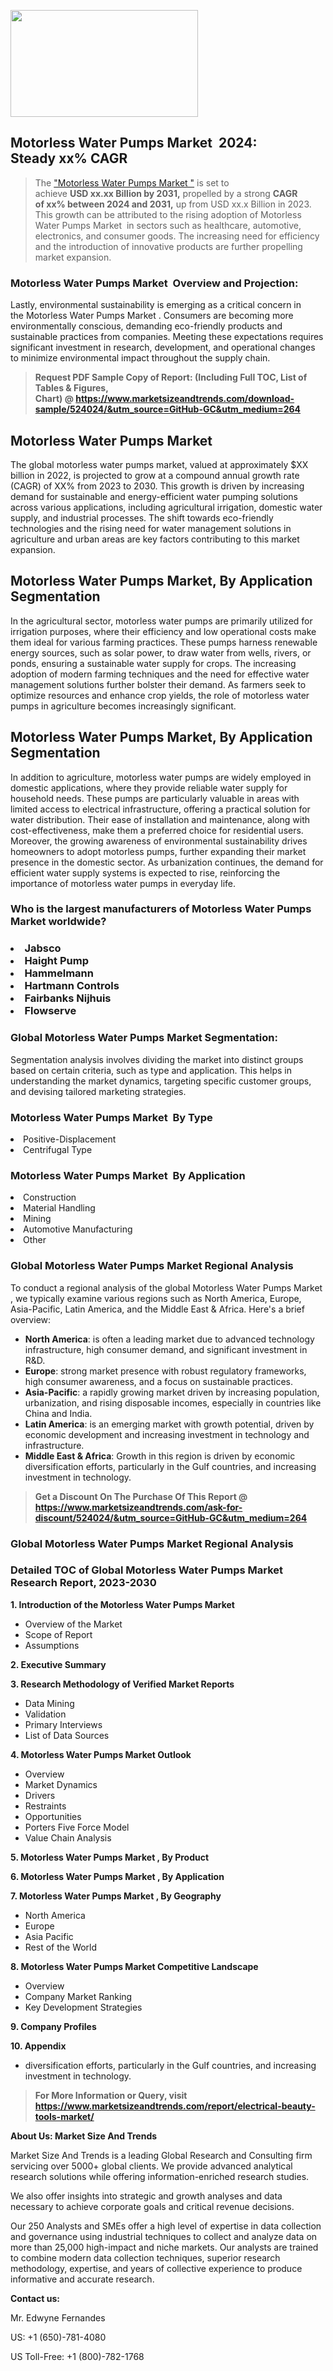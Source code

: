 <p><img class="alignnone size-medium wp-image-20088" src="https://ffe5etoiles.com/wp-content/uploads/2024/12/MST1-300x171.png" alt="" width="300" height="171" /></p><h2 id="ember46" class="ember-view reader-text-block__heading-2">Motorless Water Pumps Market &nbsp;2024: Steady&nbsp;xx% CAGR</h2><blockquote id="ember47" class="ember-view reader-text-block__blockquote">The&nbsp;<a class="app-aware-link " href="https://www.marketsizeandtrends.com/download-sample/524024/&utm_source=GitHub-GC&utm_medium=264" target="_blank" data-test-app-aware-link="">"Motorless Water Pumps Market "</a>&nbsp;is set to achieve&nbsp;<strong>USD&nbsp;xx.xx&nbsp;Billion by 2031,</strong>&nbsp;propelled by a strong&nbsp;<strong>CAGR of&nbsp;xx% between 2024 and 2031,</strong>&nbsp;up from USD xx.x Billion in 2023. This growth can be attributed to the rising adoption of&nbsp;Motorless Water Pumps Market &nbsp;in sectors such as healthcare, automotive, electronics, and consumer goods. The increasing need for efficiency and the introduction of innovative products are further propelling market expansion.</blockquote><h3 id="ember48" class="ember-view reader-text-block__heading-3">Motorless Water Pumps Market &nbsp;Overview and Projection:</h3><p id="ember49" class="ember-view reader-text-block__paragraph">Lastly, environmental sustainability is emerging as a critical concern in the&nbsp;Motorless Water Pumps Market . Consumers are becoming more environmentally conscious, demanding eco-friendly products and sustainable practices from companies. Meeting these expectations requires significant investment in research, development, and operational changes to minimize environmental impact throughout the supply chain.</p><blockquote id="ember50" class="ember-view reader-text-block__blockquote"><strong>Request PDF Sample Copy of Report: (Including Full TOC, List of Tables &amp; Figures, Chart)&nbsp;@&nbsp;<strong><a href="https://www.marketsizeandtrends.com/download-sample/524024/&utm_source=GitHub-GC&utm_medium=264" target="_blank">https://www.marketsizeandtrends.com/download-sample/524024/&utm_source=GitHub-GC&utm_medium=264</a></strong></strong></blockquote><h3 class=""> <h2>Motorless Water Pumps Market</h2><p>The global motorless water pumps market, valued at approximately $XX billion in 2022, is projected to grow at a compound annual growth rate (CAGR) of XX% from 2023 to 2030. This growth is driven by increasing demand for sustainable and energy-efficient water pumping solutions across various applications, including agricultural irrigation, domestic water supply, and industrial processes. The shift towards eco-friendly technologies and the rising need for water management solutions in agriculture and urban areas are key factors contributing to this market expansion.</p><h2>Motorless Water Pumps Market, By Application Segmentation</h2><p>In the agricultural sector, motorless water pumps are primarily utilized for irrigation purposes, where their efficiency and low operational costs make them ideal for various farming practices. These pumps harness renewable energy sources, such as solar power, to draw water from wells, rivers, or ponds, ensuring a sustainable water supply for crops. The increasing adoption of modern farming techniques and the need for effective water management solutions further bolster their demand. As farmers seek to optimize resources and enhance crop yields, the role of motorless water pumps in agriculture becomes increasingly significant.</p><h2>Motorless Water Pumps Market, By Application Segmentation</h2><p>In addition to agriculture, motorless water pumps are widely employed in domestic applications, where they provide reliable water supply for household needs. These pumps are particularly valuable in areas with limited access to electrical infrastructure, offering a practical solution for water distribution. Their ease of installation and maintenance, along with cost-effectiveness, make them a preferred choice for residential users. Moreover, the growing awareness of environmental sustainability drives homeowners to adopt motorless pumps, further expanding their market presence in the domestic sector. As urbanization continues, the demand for efficient water supply systems is expected to rise, reinforcing the importance of motorless water pumps in everyday life.</p></h3><h3 id="" class="">Who is the largest manufacturers of&nbsp;Motorless Water Pumps Market worldwide?</h3><h3 class=""></Li><Li>Jabsco</Li><Li> Haight Pump</Li><Li> Hammelmann</Li><Li> Hartmann Controls</Li><Li> Fairbanks Nijhuis</Li><Li> Flowserve</h3><h3 id="ember53" class="ember-view reader-text-block__heading-3">Global&nbsp;Motorless Water Pumps Market Segmentation:</h3><p id="ember54" class="ember-view reader-text-block__paragraph">Segmentation analysis involves dividing the market into distinct groups based on certain criteria, such as type and application. This helps in understanding the market dynamics, targeting specific customer groups, and devising tailored marketing strategies.</p><h3 id="" class="">Motorless Water Pumps Market &nbsp;By Type</h3><p></Li><Li>Positive-Displacement</Li><Li> Centrifugal Type</p><h3 id="" class="">Motorless Water Pumps Market &nbsp;By Application</h3><p class=""></Li><Li>Construction</Li><Li> Material Handling</Li><Li> Mining</Li><Li> Automotive Manufacturing</Li><Li> Other</p><h3 id="ember62" class="ember-view reader-text-block__heading-3">Global Motorless Water Pumps Market Regional Analysis</h3><p id="ember63" class="ember-view reader-text-block__paragraph">To conduct a regional analysis of the global Motorless Water Pumps Market , we typically examine various regions such as North America, Europe, Asia-Pacific, Latin America, and the Middle East &amp; Africa. Here's a brief overview:</p><ul><li><strong>North America</strong>: is often a leading market due to advanced technology infrastructure, high consumer demand, and significant investment in R&amp;D.</li><li><strong>Europe</strong>: strong market presence with robust regulatory frameworks, high consumer awareness, and a focus on sustainable practices.</li><li><strong>Asia-Pacific</strong>: a rapidly growing market driven by increasing population, urbanization, and rising disposable incomes, especially in countries like China and India.</li><li><strong>Latin America</strong>: is an emerging market with growth potential, driven by economic development and increasing investment in technology and infrastructure.</li><li><strong>Middle East &amp; Africa</strong>: Growth in this region is driven by economic diversification efforts, particularly in the Gulf countries, and increasing investment in technology.</li></ul><blockquote id="ember61" class="ember-view reader-text-block__blockquote"><strong>Get a Discount On The Purchase Of This Report @ <strong><a href="https://html-cleaner.com/" target="">https://www.marketsizeandtrends.com/ask-for-discount/524024/&utm_source=GitHub-GC&utm_medium=264</a></strong></strong></blockquote><h3 id="ember62" class="ember-view reader-text-block__heading-3">Global Motorless Water Pumps Market Regional Analysis</h3><h3 id="" class="">Detailed TOC of Global Motorless Water Pumps Market Research Report, 2023-2030</h3><p id="" class=""><strong>1. Introduction of the Motorless Water Pumps Market </strong></p><ul><li>Overview of the Market</li><li>Scope of Report</li><li>Assumptions</li></ul><p id="" class=""><strong>2. Executive Summary</strong></p><p id="" class=""><strong>3. Research Methodology of Verified Market Reports</strong></p><ul><li>Data Mining</li><li>Validation</li><li>Primary Interviews</li><li>List of Data Sources</li></ul><p id="" class=""><strong>4. Motorless Water Pumps Market Outlook</strong></p><ul><li>Overview</li><li>Market Dynamics</li><li>Drivers</li><li>Restraints</li><li>Opportunities</li><li>Porters Five Force Model</li><li>Value Chain Analysis</li></ul><p id="" class=""><strong>5. Motorless Water Pumps Market , By Product</strong></p><p id="" class=""><strong>6. Motorless Water Pumps Market , By Application</strong></p><p id="" class=""><strong>7. Motorless Water Pumps Market , By Geography</strong></p><ul><li>North America</li><li>Europe</li><li>Asia Pacific</li><li>Rest of the World</li></ul><p id="" class=""><strong>8. Motorless Water Pumps Market Competitive Landscape</strong></p><ul><li>Overview</li><li>Company Market Ranking</li><li>Key Development Strategies</li></ul><p id="" class=""><strong>9. Company Profiles</strong></p><p id="" class=""><strong>10. Appendix</strong></p><ul><li>diversification efforts, particularly in the Gulf countries, and increasing investment in technology.</li></ul><blockquote id="ember65" class="ember-view reader-text-block__blockquote"><strong>For More Information or Query, visit <strong><strong><a href="https://html-cleaner.com/" target="">https://www.marketsizeandtrends.com/report/electrical-beauty-tools-market/</a></strong></strong></strong></blockquote><p id="" class=""><strong>About Us: Market Size And Trends</strong></p><p id="" class="">Market Size And Trends is a leading Global Research and Consulting firm servicing over 5000+ global clients. We provide advanced analytical research solutions while offering information-enriched research studies.</p><p id="" class="">We also offer insights into strategic and growth analyses and data necessary to achieve corporate goals and critical revenue decisions.</p><p id="" class="">Our 250 Analysts and SMEs offer a high level of expertise in data collection and governance using industrial techniques to collect and analyze data on more than 25,000 high-impact and niche markets. Our analysts are trained to combine modern data collection techniques, superior research methodology, expertise, and years of collective experience to produce informative and accurate research.</p><p id="" class=""><strong>Contact us:</strong></p><p id="" class="">Mr. Edwyne Fernandes</p><p id="" class="">US: +1 (650)-781-4080</p><p id="" class="">US Toll-Free: +1 (800)-782-1768</p>
